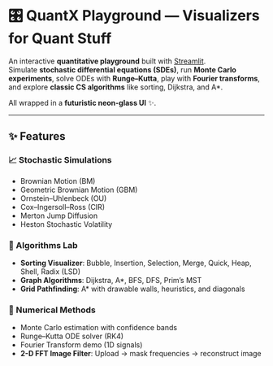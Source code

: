 # 🎛️ QuantX Playground — Visualizers for Quant Stuff  

An interactive **quantitative playground** built with [Streamlit](https://streamlit.io/).  
Simulate **stochastic differential equations (SDEs)**, run **Monte Carlo experiments**, solve ODEs with **Runge–Kutta**, play with **Fourier transforms**, and explore **classic CS algorithms** like sorting, Dijkstra, and A*.  

All wrapped in a **futuristic neon-glass UI** ✨.  

---

## ✨ Features  

### 📈 Stochastic Simulations  
- Brownian Motion (BM)  
- Geometric Brownian Motion (GBM)  
- Ornstein–Uhlenbeck (OU)  
- Cox–Ingersoll–Ross (CIR)  
- Merton Jump Diffusion  
- Heston Stochastic Volatility  

### 🧮 Algorithms Lab  
- **Sorting Visualizer**: Bubble, Insertion, Selection, Merge, Quick, Heap, Shell, Radix (LSD)  
- **Graph Algorithms**: Dijkstra, A*, BFS, DFS, Prim’s MST  
- **Grid Pathfinding**: A* with drawable walls, heuristics, and diagonals  

### 🎲 Numerical Methods  
- Monte Carlo estimation with confidence bands  
- Runge–Kutta ODE solver (RK4)  
- Fourier Transform demo (1D signals)  
- **2-D FFT Image Filter**: Upload → mask frequencies → reconstruct image  
